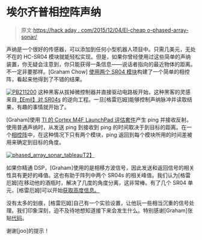 # 埃尔齐普相控阵声纳

> 原文:[https://hack aday . com/2015/12/04/El-cheap o-phased-array-sonar/](https://hackaday.com/2015/12/04/el-cheapo-phased-array-sonar/)

声纳是一个很好的传感器，可以添加到任何小型机器人项目中。只需几美元，无处不在的 HC-SR04 模块就能轻松实现。但是，如果你曾经使用过这些简单的声纳装置，你无疑会注意到，你只能获得一条信息——说话者指向的最近物体的距离。不一定非要那样。[Graham Chow] [使用两个 SR04 模块](https://www.hackster.io/graham_chow/spread-spectrum-phased-array-sonar-018e22)构建了一个简单的相控阵，看起来他得到了不错的结果。

[![PB211200](../Images/656df8d9b50375ff5e23f21b00232279.png)](https://hackaday.com/wp-content/uploads/2015/11/pb211200.jpg) 这种黑客从拔掉微控制器并直接驱动电路板开始，这种黑客的灵感来自[【Emil】对 SR04s](http://hackaday.com/2014/03/17/good-vibrations-giving-the-hc-sr04-a-brain-transplant/) 的逆向工程。一旦[格雷厄姆]能够控制声纳脉冲并读取结果，有趣的事情就开始了。

[Graham]使用 [TI 的 Cortex M4F LaunchPad 评估套件](http://www.ti.com/tool/ek-tm4c123gxl)产生 ping 并接收反射。使用普通声纳时，从发送 ping 到接收到 ping 的时间取决于到目标的距离。在一个[相控阵](https://en.wikipedia.org/wiki/Phased_array)中，在这种情况下只有两个模块，ping 返回到每个模块所用的时间差被用来确定到目标的角度。

[![phased_array_sonar_tableau](../Images/4306afcb28f523fe8e958f385440c045.png)T2】](https://hackaday.com/wp-content/uploads/2015/11/phased_array_sonar_tableau.png)

如果你精通 DSP，[Graham]使用的是相移方波信号，因此发送和返回信号的相关性具有更好的峰值。这也有助于阵列中两个 SR04s 的相关峰值。我们认为[格雷厄姆]在移动他的酒瓶时，解决了几度的角度分离，这非常棒。有了几个 SR04 单元，[格雷厄姆]可以开始[获取高度信息。](http://hackaday.com/2014/08/24/a-virtual-touchscreen-3d-ultrasonic-radar/)

没有太多的划痕，[格雷厄姆]自己有一个实验设置，让他玩一些相当沉重的信号处理。我们印象深刻，迫不及待地想知道接下来会发生什么。特别感谢[Graham]张贴[代码](https://www.hackster.io/graham_chow/spread-spectrum-phased-array-sonar-018e22#code)。

谢谢[joo]的提示！